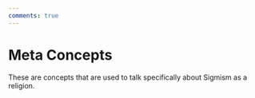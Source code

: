 ```yaml
---
comments: true
---
```

# Meta Concepts

These are concepts that are used to talk specifically about Sigmism as a religion.
